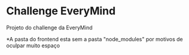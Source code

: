 # Challenge EveryMind
Projeto do challenge da EveryMind

*A pasta do frontend esta sem a pasta "node_modules" por motivos de oculpar muito espaço
